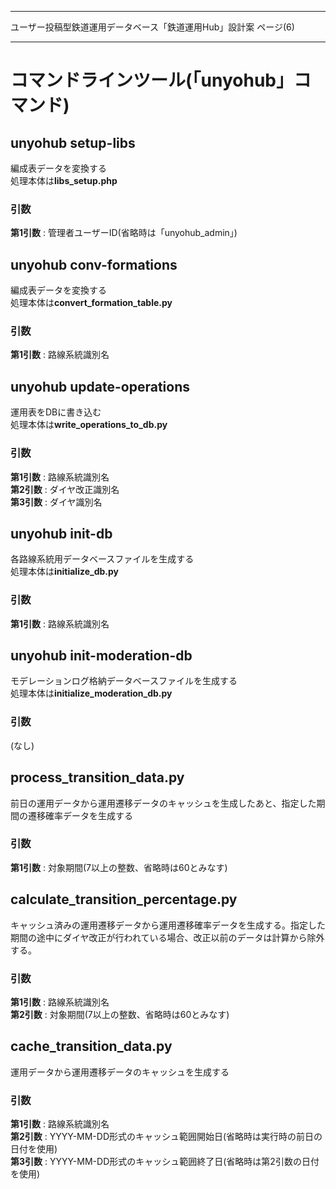 --------------------------------------------------------------------------------

  ユーザー投稿型鉄道運用データベース「鉄道運用Hub」設計案    ページ(6)

--------------------------------------------------------------------------------

# コマンドラインツール(「unyohub」コマンド)

## unyohub setup-libs
編成表データを変換する  
処理本体は**libs_setup.php**

### 引数
**第1引数** : 管理者ユーザーID(省略時は「unyohub_admin」)


## unyohub conv-formations
編成表データを変換する  
処理本体は**convert_formation_table.py**

### 引数
**第1引数** : 路線系統識別名


## unyohub update-operations
運用表をDBに書き込む  
処理本体は**write_operations_to_db.py**

### 引数
**第1引数** : 路線系統識別名  
**第2引数** : ダイヤ改正識別名  
**第3引数** : ダイヤ識別名


## unyohub init-db
各路線系統用データベースファイルを生成する  
処理本体は**initialize_db.py**

### 引数
**第1引数** : 路線系統識別名


## unyohub init-moderation-db
モデレーションログ格納データベースファイルを生成する  
処理本体は**initialize_moderation_db.py**

### 引数
(なし)


## process_transition_data.py
前日の運用データから運用遷移データのキャッシュを生成したあと、指定した期間の遷移確率データを生成する

### 引数
**第1引数** : 対象期間(7以上の整数、省略時は60とみなす)


## calculate_transition_percentage.py
キャッシュ済みの運用遷移データから運用遷移確率データを生成する。指定した期間の途中にダイヤ改正が行われている場合、改正以前のデータは計算から除外する。

### 引数
**第1引数** : 路線系統識別名  
**第2引数** : 対象期間(7以上の整数、省略時は60とみなす)


## cache_transition_data.py
運用データから運用遷移データのキャッシュを生成する

### 引数
**第1引数** : 路線系統識別名  
**第2引数** : YYYY-MM-DD形式のキャッシュ範囲開始日(省略時は実行時の前日の日付を使用)  
**第3引数** : YYYY-MM-DD形式のキャッシュ範囲終了日(省略時は第2引数の日付を使用)
